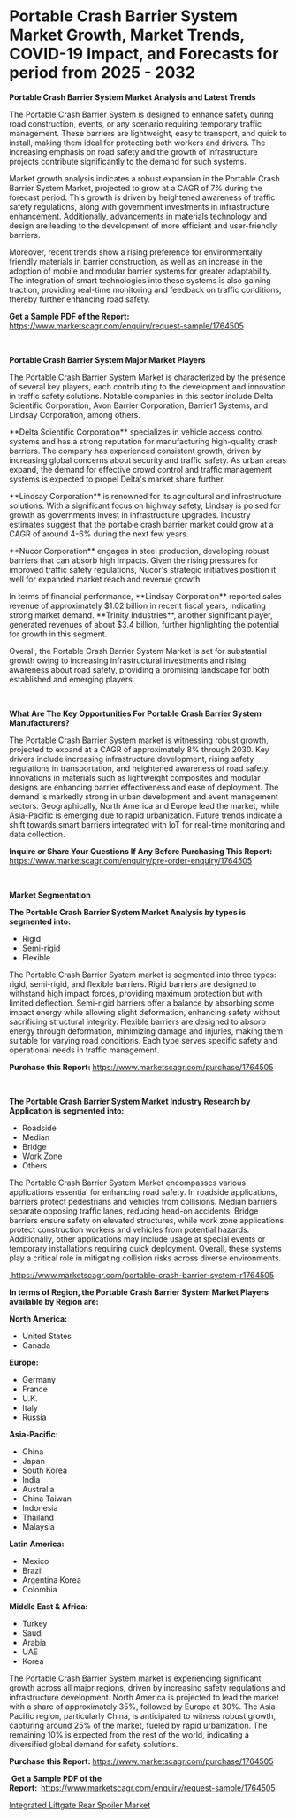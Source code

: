 <p><h1>Portable Crash Barrier System Market Growth, Market Trends, COVID-19 Impact, and Forecasts for period from 2025 - 2032</h1></p><p><strong>Portable Crash Barrier System Market Analysis and Latest Trends</strong></p>
<p><p>The Portable Crash Barrier System is designed to enhance safety during road construction, events, or any scenario requiring temporary traffic management. These barriers are lightweight, easy to transport, and quick to install, making them ideal for protecting both workers and drivers. The increasing emphasis on road safety and the growth of infrastructure projects contribute significantly to the demand for such systems. </p><p>Market growth analysis indicates a robust expansion in the Portable Crash Barrier System Market, projected to grow at a CAGR of 7% during the forecast period. This growth is driven by heightened awareness of traffic safety regulations, along with government investments in infrastructure enhancement. Additionally, advancements in materials technology and design are leading to the development of more efficient and user-friendly barriers. </p><p>Moreover, recent trends show a rising preference for environmentally friendly materials in barrier construction, as well as an increase in the adoption of mobile and modular barrier systems for greater adaptability. The integration of smart technologies into these systems is also gaining traction, providing real-time monitoring and feedback on traffic conditions, thereby further enhancing road safety.</p></p>
<p><strong>Get a Sample PDF of the Report:&nbsp;</strong> <a href="https://www.marketscagr.com/enquiry/request-sample/1764505?utm_campaign=3509&utm_medium=2&utm_source=Github&utm_content=ia&utm_term=31032025&utm_id=portable-crash-barrier-system">https://www.marketscagr.com/enquiry/request-sample/1764505</a></p>
<p>&nbsp;</p>
<p><strong>Portable Crash Barrier System Major Market Players</strong></p>
<p><p>The Portable Crash Barrier System Market is characterized by the presence of several key players, each contributing to the development and innovation in traffic safety solutions. Notable companies in this sector include Delta Scientific Corporation, Avon Barrier Corporation, Barrier1 Systems, and Lindsay Corporation, among others.</p><p>**Delta Scientific Corporation** specializes in vehicle access control systems and has a strong reputation for manufacturing high-quality crash barriers. The company has experienced consistent growth, driven by increasing global concerns about security and traffic safety. As urban areas expand, the demand for effective crowd control and traffic management systems is expected to propel Delta's market share further.</p><p>**Lindsay Corporation** is renowned for its agricultural and infrastructure solutions. With a significant focus on highway safety, Lindsay is poised for growth as governments invest in infrastructure upgrades. Industry estimates suggest that the portable crash barrier market could grow at a CAGR of around 4-6% during the next few years.</p><p>**Nucor Corporation** engages in steel production, developing robust barriers that can absorb high impacts. Given the rising pressures for improved traffic safety regulations, Nucor's strategic initiatives position it well for expanded market reach and revenue growth.</p><p>In terms of financial performance, **Lindsay Corporation** reported sales revenue of approximately $1.02 billion in recent fiscal years, indicating strong market demand. **Trinity Industries**, another significant player, generated revenues of about $3.4 billion, further highlighting the potential for growth in this segment.</p><p>Overall, the Portable Crash Barrier System Market is set for substantial growth owing to increasing infrastructural investments and rising awareness about road safety, providing a promising landscape for both established and emerging players.</p></p>
<p>&nbsp;</p>
<p><strong>What Are The Key Opportunities For Portable Crash Barrier System Manufacturers?</strong></p>
<p><p>The Portable Crash Barrier System market is witnessing robust growth, projected to expand at a CAGR of approximately 8% through 2030. Key drivers include increasing infrastructure development, rising safety regulations in transportation, and heightened awareness of road safety. Innovations in materials such as lightweight composites and modular designs are enhancing barrier effectiveness and ease of deployment. The demand is markedly strong in urban development and event management sectors. Geographically, North America and Europe lead the market, while Asia-Pacific is emerging due to rapid urbanization. Future trends indicate a shift towards smart barriers integrated with IoT for real-time monitoring and data collection.</p></p>
<p><strong>Inquire or Share Your Questions If Any Before Purchasing This Report:</strong> <a href="https://www.marketscagr.com/enquiry/pre-order-enquiry/1764505?utm_campaign=3509&utm_medium=2&utm_source=Github&utm_content=ia&utm_term=31032025&utm_id=portable-crash-barrier-system">https://www.marketscagr.com/enquiry/pre-order-enquiry/1764505</a></p>
<p>&nbsp;</p>
<p><strong>Market Segmentation</strong></p>
<p><strong>The Portable Crash Barrier System Market Analysis by types is segmented into:</strong></p>
<p><ul><li>Rigid</li><li>Semi-rigid</li><li>Flexible</li></ul></p>
<p><p>The Portable Crash Barrier System market is segmented into three types: rigid, semi-rigid, and flexible barriers. Rigid barriers are designed to withstand high impact forces, providing maximum protection but with limited deflection. Semi-rigid barriers offer a balance by absorbing some impact energy while allowing slight deformation, enhancing safety without sacrificing structural integrity. Flexible barriers are designed to absorb energy through deformation, minimizing damage and injuries, making them suitable for varying road conditions. Each type serves specific safety and operational needs in traffic management.</p></p>
<p><strong>Purchase this Report:&nbsp;</strong><a href="https://www.marketscagr.com/purchase/1764505?utm_campaign=3509&utm_medium=2&utm_source=Github&utm_content=ia&utm_term=31032025&utm_id=portable-crash-barrier-system">https://www.marketscagr.com/purchase/1764505</a></p>
<p>&nbsp;</p>
<p><strong>The Portable Crash Barrier System Market Industry Research by Application is segmented into:</strong></p>
<p><ul><li>Roadside</li><li>Median</li><li>Bridge</li><li>Work Zone</li><li>Others</li></ul></p>
<p><p>The Portable Crash Barrier System Market encompasses various applications essential for enhancing road safety. In roadside applications, barriers protect pedestrians and vehicles from collisions. Median barriers separate opposing traffic lanes, reducing head-on accidents. Bridge barriers ensure safety on elevated structures, while work zone applications protect construction workers and vehicles from potential hazards. Additionally, other applications may include usage at special events or temporary installations requiring quick deployment. Overall, these systems play a critical role in mitigating collision risks across diverse environments.</p></p>
<p><a href="https://www.marketscagr.com/portable-crash-barrier-system-r1764505?utm_campaign=3509&utm_medium=2&utm_source=Github&utm_content=ia&utm_term=31032025&utm_id=portable-crash-barrier-system">&nbsp;https://www.marketscagr.com/portable-crash-barrier-system-r1764505</a></p>
<p><strong>In terms of Region, the Portable Crash Barrier System Market Players available by Region are:</strong></p>
<p>
    <p> <strong> North America: </strong>
        <ul>
            <li>United States</li>
            <li>Canada</li>
        </ul>
        </p> 
    <p> <strong> Europe: </strong>
        <ul>
            <li>Germany</li>
            <li>France</li>
            <li>U.K.</li>
            <li>Italy</li>
            <li>Russia</li>
        </ul>
        </p> 
    <p> <strong> Asia-Pacific: </strong>
        <ul>
            <li>China</li>
            <li>Japan</li>
            <li>South Korea</li>
            <li>India</li>
            <li>Australia</li>
            <li>China Taiwan</li>
            <li>Indonesia</li>
            <li>Thailand</li>
            <li>Malaysia</li>
        </ul>
        </p> 
    <p> <strong> Latin America: </strong>
        <ul>
            <li>Mexico</li>
            <li>Brazil</li>
            <li>Argentina Korea</li>
            <li>Colombia</li>
        </ul>
        </p> 
    <p> <strong> Middle East & Africa: </strong>
        <ul>
            <li>Turkey</li>
            <li>Saudi</li>
            <li>Arabia</li>
            <li>UAE</li>
            <li>Korea</li>
        </ul>
    </p>
    </p>
<p><p>The Portable Crash Barrier System market is experiencing significant growth across all major regions, driven by increasing safety regulations and infrastructure development. North America is projected to lead the market with a share of approximately 35%, followed by Europe at 30%. The Asia-Pacific region, particularly China, is anticipated to witness robust growth, capturing around 25% of the market, fueled by rapid urbanization. The remaining 10% is expected from the rest of the world, indicating a diversified global demand for safety solutions.</p></p>
<p><strong>Purchase this Report: </strong><a href="https://www.marketscagr.com/purchase/1764505?utm_campaign=3509&utm_medium=2&utm_source=Github&utm_content=ia&utm_term=31032025&utm_id=portable-crash-barrier-system">https://www.marketscagr.com/purchase/1764505</a></p>
<p>&nbsp;<strong>Get a Sample PDF of the Report:&nbsp;&nbsp;</strong><a href="https://www.marketscagr.com/enquiry/request-sample/1764505?utm_campaign=3509&utm_medium=2&utm_source=Github&utm_content=ia&utm_term=31032025&utm_id=portable-crash-barrier-system">https://www.marketscagr.com/enquiry/request-sample/1764505</a></p>
<p><strong></strong></p>
<p><p><a href="https://github.com/zakkistuey/Market-Research-Report-List-1/blob/main/integrated-liftgate-rear-spoiler-market.md?utm_campaign=3509&utm_medium=2&utm_source=Github&utm_content=ia&utm_term=31032025&utm_id=portable-crash-barrier-system">Integrated Liftgate Rear Spoiler Market</a></p></p>